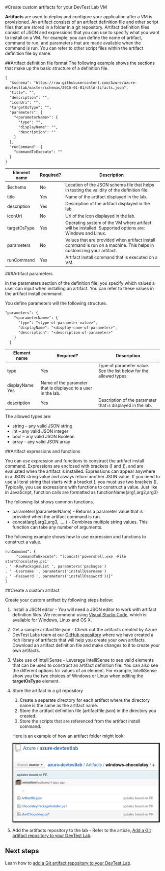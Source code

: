 <properties 
	pageTitle="Create custom artifacts for your DevTest Lab VM | Microsoft Azure"
	description="Learn how to author your own artifacts for use with DevTest Labs"
	services="devtest-lab,virtual-machines"
	documentationCenter="na"
	authors="tomarcher"
	manager="douge"
	editor=""/>

<tags
	ms.service="devtest-lab"
	ms.workload="na"
	ms.tgt_pltfrm="na"
	ms.devlang="na"
	ms.topic="article"
	ms.date="02/03/2016"
	ms.author="tarcher"/>

#Create custom artifacts for your DevTest Lab VM

**Artifacts** are used to deploy and configure your application after a VM is provisioned. An artifact consists of an artifact definition file and other script files that are stored in a folder in a git repository. Artifact definition files consist of JSON and expressions that you can use to specify what you want to install on a VM. For example, you can define the name of artifact, command to run, and parameters that are made available when the command is run. You can refer to other script files within the artifact definition file by name.

##Artifact definition file format
The following example shows the sections that make up the basic structure of a definition file.

	{
	  "$schema": "https://raw.githubusercontent.com/Azure/azure-devtestlab/master/schemas/2015-01-01/dtlArtifacts.json",
	  "title": "",
	  "description": "",
	  "iconUri": "",
	  "targetOsType": "",
	  "parameters": {
	    "<parameterName>": {
	      "type": "",
	      "displayName": "",
	      "description": ""
	    }
	  },
	  "runCommand": {
	    "commandToExecute": ""
	  }
	}

| Element name | Required? | Description
| ------------ | --------- | -----------
| $schema      | No        | Location of the JSON schema file that helps in testing the validity of the definition file.
| title        | Yes       | Name of the artifact displayed in the lab.
| description  | Yes 	   | Description of the artifact displayed in the lab.
| iconUri	   | No	       | Uri of the icon displayed in the lab.
| targetOsType | Yes       | Operating system of the VM where artifact will be installed. Supported options are: Windows and Linux.
| parameters   | No        | Values that are provided when artifact install command is run on a machine. This helps in customizing your artifact.
| runCommand   | Yes       | Artifact install command that is executed on a VM.

###Artifact parameters

In the parameters section of the definition file, you specify which values a user can input when installing an artifact. You can refer to these values in the artifact install command.

You define parameters will the following structure.

	"parameters": {
	    "<parameterName>": {
	      "type": "<type-of-parameter-value>",
	      "displayName": "<display-name-of-parameter>",
	      "description": "<description-of-parameter>"
	    }
	  }

| Element name | Required? | Description
| ------------ | --------- | -----------
| type         | Yes       | Type of parameter value. See the list below for the allowed types:
| displayName    Yes       | Name of the parameter that is displayed to a user in the lab.
| description  | Yes 	   | Description of the parameter that is displayed in the lab.

The allowed types are:

- string – any valid JSON string
- int – any valid JSON integer
- bool – any valid JSON Boolean
- array – any valid JSON array

##Artifact expressions and functions

You can use expression and functions to construct the artifact install command.
Expressions are enclosed with brackets ([ and ]), and are evaluated when the artifact is installed. Expressions can appear anywhere in a JSON string value and always return another JSON value. If you need to use a literal string that starts with a bracket [, you must use two brackets [[.
Typically, you use expressions with functions to construct a value. Just like in JavaScript, function calls are formatted as functionName(arg1,arg2,arg3)

The following list shows common functions.

- parameters(parameterName) - Returns a parameter value that is provided when the artifact command is run.
- concat(arg1,arg2,arg3, …..) - 	Combines multiple string values. This function can take any number of arguments.

The following example shows how to use expression and functions to construct a value.

	runCommand": {
	     "commandToExecute": "[concat('powershell.exe -File startChocolatey.ps1'
	, ' -RawPackagesList ', parameters('packages')
	, ' -Username ', parameters('installUsername')
	, ' -Password ', parameters('installPassword'))]"
	}

##Create a custom artifact

Create your custom artifact by following steps below:

1. Install a JSON editor - You will need a JSON editor to work with artifact definition files. We recommend using [Visual Studio Code](https://code.visualstudio.com/), which is available for Windows, Linux and OS X.

1. Get a sample artifactfile.json - Check out the artifacts created by Azure DevTest Labs team at our [GitHub repository](https://github.com/Azure/azure-devtestlab) where we have created a rich library of artifacts that will help you create your own artifacts. Download an artifact definition file and make changes to it to create your own artifacts.

1. Make use of IntelliSense - Leverage IntelliSense to see valid elements that can be used to construct an artifact definition file. You can also see the different options for values of an element. For example, IntelliSense show you the two choices of Windows or Linux when editing the **targetOsType** element.

1. Store the artifact in a git repository
	1. Create a separate directory for each artifact where the directory name is the same as the artifact name.
	1. Store the artifact definition file (artifactfile.json) in the directory you created.
	1. Store the scripts that are referenced from the artifact install command.

	Here is an example of how an artifact folder might look:

	![Artifact git repo example](./media/devtest-lab-artifact-author/git-repo.png)

1. Add the artifacts repository to the lab - Refer to the article, [Add a Git artifact repository to your DevTest Lab](devtest-lab-add-artifact-repo.md).

## Next steps

Learn how to [add a Git artifact repository to your DevTest Lab](devtest-lab-add-artifact-repo.md).

